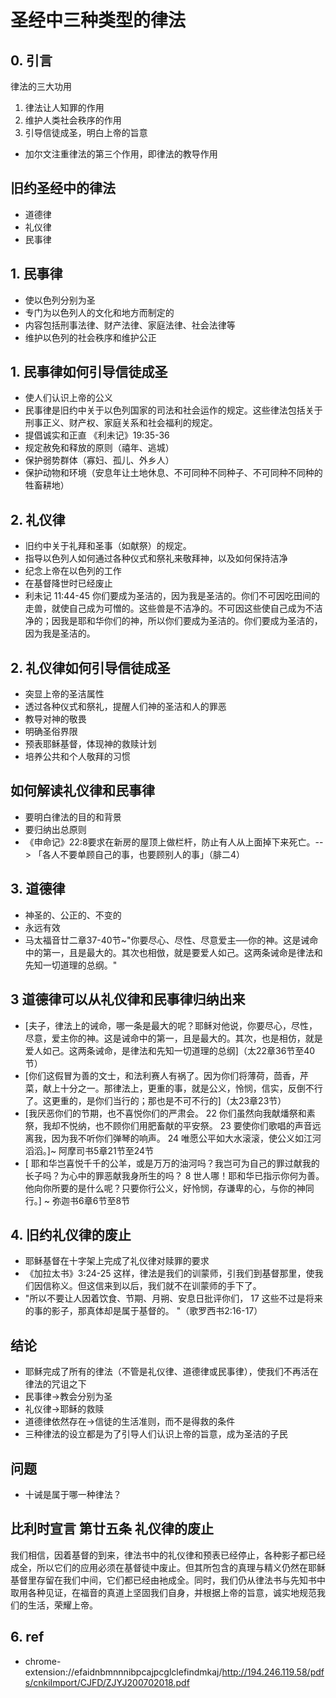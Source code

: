 # 圣经中三种类型的律法

## 0. 引言
律法的三大功用
1. 律法让人知罪的作用
2. 维护人类社会秩序的作用
3. 引导信徒成圣，明白上帝的旨意
- 加尔文注重律法的第三个作用，即律法的教导作用

## 旧约圣经中的律法
- 道德律
- 礼仪律
- 民事律

## 1. 民事律
- 使以色列分别为圣
- 专门为以色列人的文化和地方而制定的
- 内容包括刑事法律、财产法律、家庭法律、社会法律等
- 维护以色列的社会秩序和维护公正

## 1. 民事律如何引导信徒成圣
- 使人们认识上帝的公义
- 民事律是旧约中关于以色列国家的司法和社会运作的规定。这些律法包括关于刑事正义、财产权、家庭关系和社会福利的规定。
- 提倡诚实和正直 《利未记》19:35-36
- 规定赦免和释放的原则（禧年、逃城）
- 保护弱势群体（寡妇、孤儿、外乡人）
- 保护动物和环境（安息年让土地休息、不可同种不同种子、不可同种不同种的牲畜耕地）


## 2. 礼仪律
- 旧约中关于礼拜和圣事（如献祭）的规定。
- 指导以色列人如何通过各种仪式和祭礼来敬拜神，以及如何保持洁净
- 纪念上帝在以色列的工作
- 在基督降世时已经废止
- 利未记 11:44-45 你们要成为圣洁的，因为我是圣洁的。你们不可因吃田间的走兽，就使自己成为可憎的。这些兽是不洁净的。不可因这些使自己成为不洁净的；因我是耶和华你们的神，所以你们要成为圣洁的。你们要成为圣洁的，因为我是圣洁的。


## 2. 礼仪律如何引导信徒成圣
- 突显上帝的圣洁属性
- 透过各种仪式和祭礼，提醒人们神的圣洁和人的罪恶
- 教导对神的敬畏
- 明确圣俗界限
- 预表耶稣基督，体现神的救赎计划
- 培养公共和个人敬拜的习惯


## 如何解读礼仪律和民事律
- 要明白律法的目的和背景
- 要归纳出总原则
- 《申命记》22:8要求在新房的屋顶上做栏杆，防止有人从上面掉下来死亡。--> 「各人不要单顾自己的事，也要顾别人的事」（腓二4）

## 3. 道德律
- 神圣的、公正的、不变的
- 永远有效
- 马太福音廿二章37-40节~"你要尽心、尽性、尽意爱主──你的神。这是诫命中的第一，且是最大的。其次也相倣，就是要爱人如己。这两条诫命是律法和先知一切道理的总纲。"



## 3 道德律可以从礼仪律和民事律归纳出来
- [夫子，律法上的诫命，哪一条是最大的呢？耶稣对他说，你要尽心，尽性，尽意，爱主你的神。这是诫命中的第一，且是最大的。其次，也是相仿，就是爱人如己。这两条诫命，是律法和先知一切道理的总纲]（太22章36节至40节）
- [你们这假冒为善的文士，和法利赛人有祸了。因为你们将薄荷，茴香，芹菜，献上十分之一。那律法上，更重的事，就是公义，怜悯，信实，反倒不行了。这更重的，是你们当行的；那也是不可不行的]（太23章23节）
- [我厌恶你们的节期，也不喜悦你们的严肃会。 22 你们虽然向我献燔祭和素祭，我却不悦纳，也不顾你们用肥畜献的平安祭。 23 要使你们歌唱的声音远离我，因为我不听你们弹琴的响声。 24 唯愿公平如大水滚滚，使公义如江河滔滔。]~ 阿摩司书5章21节至24节
- [ 耶和华岂喜悦千千的公羊，或是万万的油河吗？我岂可为自己的罪过献我的长子吗？为心中的罪恶献我身所生的吗？ 8 世人哪！耶和华已指示你何为善。他向你所要的是什么呢？只要你行公义，好怜悯，存谦卑的心，与你的神同行。] ~ 弥迦书6章6节至8节
## 4. 旧约礼仪律的废止
- 耶稣基督在十字架上完成了礼仪律对赎罪的要求
- 《加拉太书》3:24-25 这样，律法是我们的训蒙师，引我们到基督那里，使我们因信称义。但这信来到以后，我们就不在训蒙师的手下了。
- "所以不要让人因着饮食、节期、月朔、安息日批评你们， 17 这些不过是将来的事的影子，那真体却是属于基督的。 "（歌罗西书2:16-17）

## 结论
- 耶稣完成了所有的律法（不管是礼仪律、道德律或民事律），使我们不再活在律法的咒诅之下
- 民事律->教会分别为圣
- 礼仪律->耶稣的救赎
- 道德律依然存在->信徒的生活准则，而不是得救的条件
- 三种律法的设立都是为了引导人们认识上帝的旨意，成为圣洁的子民


## 问题
- 十诫是属于哪一种律法？


## 比利时宣言 第廿五条 礼仪律的废止
我们相信，因着基督的到来，律法书中的礼仪律和预表已经停止，各种影子都已经成全，所以它们的应用必须在基督徒中废止。但其所包含的真理与精义仍然在耶稣基督里存留在我们中间，它们都已经由衪成全。同时，我们仍从律法书与先知书中取用各种见证，在福音的真道上坚固我们自身，并根据上帝的旨意，诚实地规范我们的生活，荣耀上帝。 

## 6. ref

- chrome-extension://efaidnbmnnnibpcajpcglclefindmkaj/http://194.246.119.58/pdfs/cnkiImport/CJFD/ZJYJ200702018.pdf